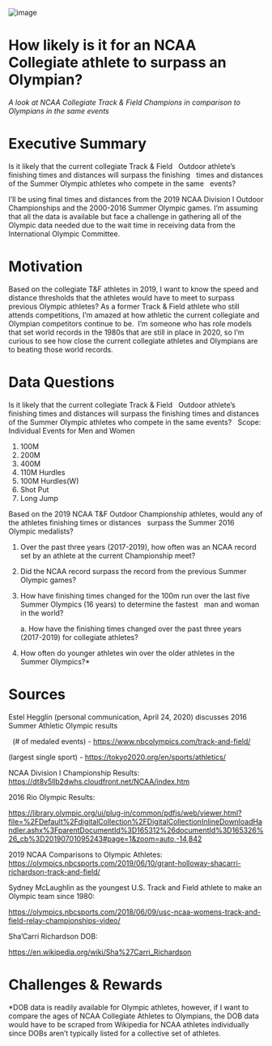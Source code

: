 ![image](https://user-images.githubusercontent.com/59903096/83331859-00119800-a25e-11ea-97d9-c5ec58a58c45.png)


# How likely is it for an NCAA Collegiate athlete to surpass an Olympian?
*A look at NCAA Collegiate Track & Field Champions in comparison to Olympians in the same events* 

# Executive Summary
Is it likely that the current collegiate Track & Field   Outdoor athlete’s finishing times and distances will surpass the finishing   times and distances of the Summer Olympic athletes who compete in the same   events? 
 

I’ll be using final times and distances from the 2019 NCAA Division I Outdoor Championships and the 2000-2016 Summer Olympic games. I’m assuming that all the data is available but face a challenge in gathering all of the Olympic data needed due to the wait time in receiving data from the International Olympic Committee.
# Motivation

Based on the collegiate T&F athletes in 2019, I want to know the speed and distance thresholds that the athletes would have to meet to surpass previous Olympic athletes? As a former Track & Field athlete who still attends competitions, I’m amazed at how athletic the current collegiate and Olympian competitors continue to be.  I’m someone who has role models that set world records in the 1980s that are still in place in 2020, so I’m curious to see how close the current collegiate athletes and Olympians are to beating those world records.
# Data Questions

Is it likely that the current collegiate Track & Field   Outdoor athlete’s finishing times and distances will surpass the finishing times and distances of the Summer Olympic athletes who compete in the same events? 
 
Scope: Individual Events for Men and Women
1. 100M
2. 200M
3. 400M
4. 110M Hurdles
5. 100M Hurdles(W)
6. Shot Put
7. Long Jump
   
Based on the 2019 NCAA T&F Outdoor Championship athletes, would any of the athletes finishing times or distances   surpass the Summer 2016 Olympic medalists?
1. Over the past three years (2017-2019), how often was an NCAA record set by an athlete at the current Championship meet?
2. Did the NCAA record surpass the record from the previous Summer Olympic games?
3. How have finishing times changed for the 100m run over the last five Summer Olympics (16 years) to determine the fastest   man and woman in the world?
	
    a. How have the finishing times changed over the past three years (2017-2019) for collegiate athletes?
4. How often do younger athletes win over the older athletes in the Summer Olympics?*

# Sources
Estel Hegglin (personal communication, April 24, 2020) discusses 2016 Summer Athletic Olympic results

 
(# of medaled events) - https://www.nbcolympics.com/track-and-field/
 

(largest single sport) - https://tokyo2020.org/en/sports/athletics/
 

NCAA Division I Championship Results: https://dt8v5llb2dwhs.cloudfront.net/NCAA/index.htm

2016 Rio Olympic Results:

https://library.olympic.org/ui/plug-in/common/pdfjs/web/viewer.html?file=%2FDefault%2FdigitalCollection%2FDigitalCollectionInlineDownloadHandler.ashx%3FparentDocumentId%3D165312%26documentId%3D165326%26_cb%3D20190701095243#page=1&zoom=auto,-14,842

2019 NCAA Comparisons to Olympic Athletes: 
https://olympics.nbcsports.com/2019/06/10/grant-holloway-shacarri-richardson-track-and-field/

Sydney McLaughlin as the youngest U.S. Track and Field athlete to make an Olympic team since 1980:

https://olympics.nbcsports.com/2018/06/09/usc-ncaa-womens-track-and-field-relay-championships-video/

Sha’Carri Richardson DOB:

https://en.wikipedia.org/wiki/Sha%27Carri_Richardson


# Challenges & Rewards

*DOB data is readily available for Olympic athletes, however, if I want to compare the ages of NCAA Collegiate Athletes to Olympians, the DOB data would have to be scraped from Wikipedia for NCAA athletes individually since DOBs aren’t typically listed for a collective set of athletes.
